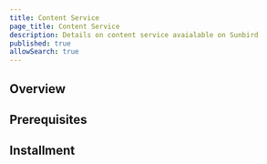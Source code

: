 ```yaml
---
title: Content Service
page_title: Content Service
description: Details on content service avaialable on Sunbird
published: true
allowSearch: true
---
```


## Overview



## Prerequisites

## Installment

